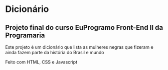 ﻿# Dicionário
## Projeto final do curso EuProgramo Front-End II da Programaria

Este projeto é um dicionário que lista as mulheres negras que fizeram e ainda fazem parte da história do Brasil e mundo

Feito com HTML, CSS e Javascript
